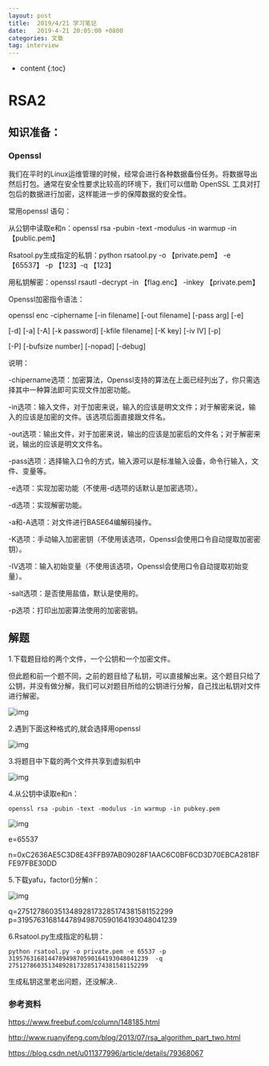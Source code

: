 ```yaml
---
layout: post
title:  2019/4/21 学习笔记
date:   2019-4-21 20:05:00 +0800
categories: 文章
tag: interview
---
```


* content
{:toc}
# RSA2

## 知识准备：

### Openssl

我们在平时的Linux运维管理的时候，经常会进行各种数据备份任务。将数据导出然后打包。通常在安全性要求比较高的环境下，我们可以借助 OpenSSL 工具对打包后的数据进行加密，这样能进一步的保障数据的安全性。

常用openssl 语句： 

从公钥中读取e和n：openssl rsa -pubin -text -modulus -in warmup -in 【public.pem】 

Rsatool.py生成指定的私钥：python rsatool.py -o 【private.pem】 -e 【65537】 -p 【123】-q 【123】 

用私钥解密：openssl rsautl -decrypt -in 【flag.enc】 -inkey 【private.pem】

Openssl加密指令语法：

openssl enc -ciphername [-in filename] [-out filename] [-pass arg] [-e]

[-d] [-a] [-A] [-k password] [-kfile filename] [-K key] [-iv IV] [-p]

[-P] [-bufsize number] [-nopad] [-debug]

说明：

-chipername选项：加密算法，Openssl支持的算法在上面已经列出了，你只需选择其中一种算法即可实现文件加密功能。

-in选项：输入文件，对于加密来说，输入的应该是明文文件；对于解密来说，输入的应该是加密的文件。该选项后面直接跟文件名。

-out选项：输出文件，对于加密来说，输出的应该是加密后的文件名；对于解密来说，输出的应该是明文文件名。

-pass选项：选择输入口令的方式，输入源可以是标准输入设备，命令行输入，文件、变量等。

-e选项：实现加密功能（不使用-d选项的话默认是加密选项）。

-d选项：实现解密功能。

-a和-A选项：对文件进行BASE64编解码操作。

-K选项：手动输入加密密钥（不使用该选项，Openssl会使用口令自动提取加密密钥）。

-IV选项：输入初始变量（不使用该选项，Openssl会使用口令自动提取初始变量）。

-salt选项：是否使用盐值，默认是使用的。

-p选项：打印出加密算法使用的加密密钥。

## 解题

1.下载题目给的两个文件，一个公钥和一个加密文件。

但此题和前一个题不同，之前的题目给了私钥，可以直接解出来。这个题目只给了公钥，并没有做分解，我们可以对题目所给的公钥进行分解，自己找出私钥对文件进行解密。

![img](https://wx4.sinaimg.cn/mw1024/0066mMjily1g2adrzr4dmj30gm09jt8p.jpg)

2.遇到下面这种格式的,就会选择用openssl

![img](https://wx3.sinaimg.cn/mw1024/0066mMjily1g2ado6a1ehj30ei02ijra.jpg)

3.将题目中下载的两个文件共享到虚拟机中

![img](https://wx2.sinaimg.cn/mw1024/0066mMjily1g2ado6awqgj30fs04z0t4.jpg)

4.从公钥中读取e和n：

~~~
openssl rsa -pubin -text -modulus -in warmup -in pubkey.pem
~~~

![img](https://wx4.sinaimg.cn/mw1024/0066mMjily1g2ado6bsxyj30kc06oaaz.jpg)

e=65537

n=0xC2636AE5C3D8E43FFB97AB09028F1AAC6C0BF6CD3D70EBCA281BFFE97FBE30DD

5.下载yafu，factor()分解n：

![img](https://wx4.sinaimg.cn/mw1024/0066mMjily1g2ado68ba0j30hn01rglf.jpg)

q=275127860351348928173285174381581152299 p=319576316814478949870590164193048041239

6.Rsatool.py生成指定的私钥：

~~~
python rsatool.py -o private.pem -e 65537 -p 319576316814478949870590164193048041239  -q 275127860351348928173285174381581152299 
~~~

生成私钥这里老出问题，还没解决..

### 参考资料

https://www.freebuf.com/column/148185.html

http://www.ruanyifeng.com/blog/2013/07/rsa_algorithm_part_two.html

https://blog.csdn.net/u011377996/article/details/79368067